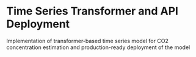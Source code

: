 # Time Series Transformer and API Deployment
Implementation of transformer-based time series model for CO2 concentration estimation and production-ready deployment of the model
